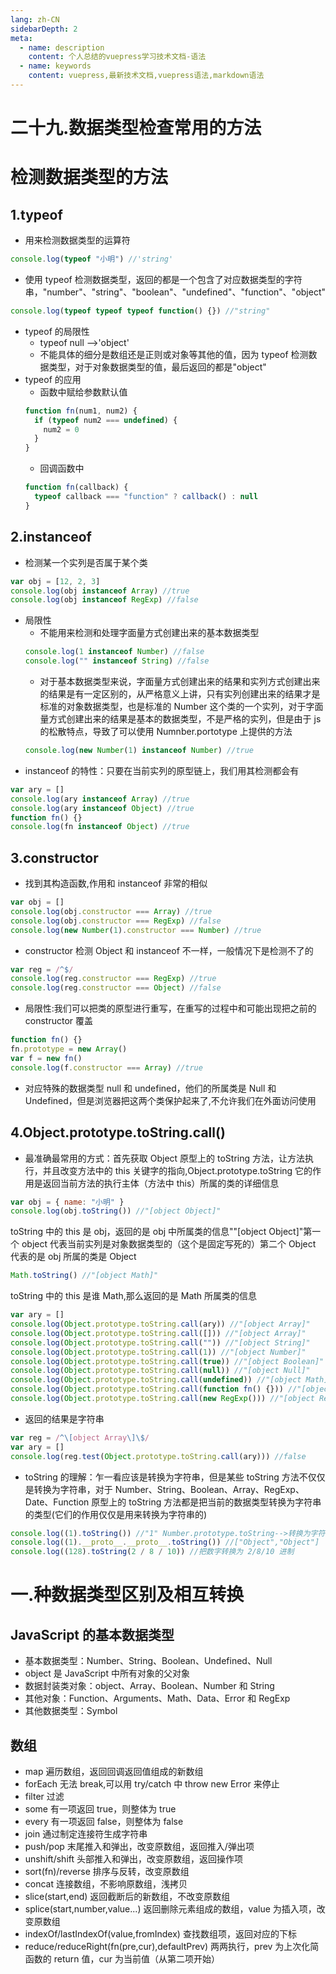 ```yaml
---
lang: zh-CN
sidebarDepth: 2
meta:
  - name: description
    content: 个人总结的vuepress学习技术文档-语法
  - name: keywords
    content: vuepress,最新技术文档,vuepress语法,markdown语法
---
```


# 二十九.数据类型检查常用的方法

# 检测数据类型的方法

## 1.typeof

- 用来检测数据类型的运算符

```js
console.log(typeof "小明") //'string'
```

- 使用 typeof 检测数据类型，返回的都是一个包含了对应数据类型的字符串，"number"、"string"、"boolean"、"undefined"、"function"、"object"

```js
console.log(typeof typeof typeof function() {}) //"string"
```

- typeof 的局限性
  - typeof null -->'object'
  - 不能具体的细分是数组还是正则或对象等其他的值，因为 typeof 检测数据类型，对于对象数据类型的值，最后返回的都是"object"
- typeof 的应用
  - 函数中赋给参数默认值
  ```js
  function fn(num1, num2) {
    if (typeof num2 === undefined) {
      num2 = 0
    }
  }
  ```
  - 回调函数中
  ```js
  function fn(callback) {
    typeof callback === "function" ? callback() : null
  }
  ```

## 2.instanceof

- 检测某一个实列是否属于某个类

```js
var obj = [12, 2, 3]
console.log(obj instanceof Array) //true
console.log(obj instanceof RegExp) //false
```

- 局限性
  - 不能用来检测和处理字面量方式创建出来的基本数据类型
  ```js
  console.log(1 instanceof Number) //false
  console.log("" instanceof String) //false
  ```
  - 对于基本数据类型来说，字面量方式创建出来的结果和实列方式创建出来的结果是有一定区别的，从严格意义上讲，只有实列创建出来的结果才是标准的对象数据类型，也是标准的 Number 这个类的一个实列，对于字面量方式创建出来的结果是基本的数据类型，不是严格的实列，但是由于 js 的松散特点，导致了可以使用 Numnber.portotype 上提供的方法
  ```js
  console.log(new Number(1) instanceof Number) //true
  ```
- instanceof 的特性：只要在当前实列的原型链上，我们用其检测都会有

```js
var ary = []
console.log(ary instanceof Array) //true
console.log(ary instanceof Object) //true
function fn() {}
console.log(fn instanceof Object) //true
```

## 3.constructor

- 找到其构造函数,作用和 instanceof 非常的相似

```js
var obj = []
console.log(obj.constructor === Array) //true
console.log(obj.constructor === RegExp) //false
console.log(new Number(1).constructor === Number) //true
```

- constructor 检测 Object 和 instanceof 不一样，一般情况下是检测不了的

```js
var reg = /^$/
console.log(reg.constructor === RegExp) //true
console.log(reg.constructor === Object) //false
```

- 局限性:我们可以把类的原型进行重写，在重写的过程中和可能出现把之前的 constructor 覆盖

```js
function fn() {}
fn.prototype = new Array()
var f = new fn()
console.log(f.constructor === Array) //true
```

- 对应特殊的数据类型 null 和 undefined，他们的所属类是 Null 和 Undefined，但是浏览器把这两个类保护起来了,不允许我们在外面访问使用

## 4.Object.prototype.toString.call()

- 最准确最常用的方式：首先获取 Object 原型上的 toString 方法，让方法执行，并且改变方法中的 this 关键字的指向,Object.prototype.toString 它的作用是返回当前方法的执行主体（方法中 this）所属的类的详细信息

```js
var obj = { name: "小明" }
console.log(obj.toString()) //"[object Object]"
```

toString 中的 this 是 obj，返回的是 obj 中所属类的信息""[object Object]"第一个 object 代表当前实列是对象数据类型的（这个是固定写死的）第二个 Object 代表的是 obj 所属的类是 Object

```js
Math.toString() //"[object Math]"
```

toString 中的 this 是谁 Math,那么返回的是 Math 所属类的信息

```js
var ary = []
console.log(Object.prototype.toString.call(ary)) //"[object Array]"
console.log(Object.prototype.toString.call([])) //"[object Array]"
console.log(Object.prototype.toString.call("")) //"[object String]"
console.log(Object.prototype.toString.call(1)) //"[object Number]"
console.log(Object.prototype.toString.call(true)) //"[object Boolean]"
console.log(Object.prototype.toString.call(null)) //"[object Null]"
console.log(Object.prototype.toString.call(undefined)) //"[object Math]"
console.log(Object.prototype.toString.call(function fn() {})) //"[object Undefined]"
console.log(Object.prototype.toString.call(new RegExp())) //"[object RegExp]"
```

- 返回的结果是字符串

```js
var reg = /^\[object Array\]\$/
var ary = []
console.log(reg.test(Object.prototype.toString.call(ary))) //false
```

- toString 的理解：乍一看应该是转换为字符串，但是某些 toString 方法不仅仅是转换为字符串，对于 Number、String、Boolean、Array、RegExp、Date、Function 原型上的 toString 方法都是把当前的数据类型转换为字符串的类型(它们的作用仅仅是用来转换为字符串的)

```js
console.log((1).toString()) //"1" Number.prototype.toString-->转换为字符串
console.log((1).__proto__.__proto__.toString()) //["Object","Object"]  Object.prototype.toString
console.log((128).toString(2 / 8 / 10)) //把数字转换为 2/8/10 进制
```
# 一.种数据类型区别及相互转换

## JavaScript 的基本数据类型

- 基本数据类型：Number、String、Boolean、Undefined、Null
- object 是 JavaScript 中所有对象的父对象
- 数据封装类对象：object、Array、Boolean、Number 和 String
- 其他对象：Function、Arguments、Math、Data、Error 和 RegExp
- 其他数据类型：Symbol

## 数组

- map
  遍历数组，返回回调返回值组成的新数组
- forEach
  无法 break,可以用 try/catch 中 throw new Error 来停止
- filter
  过滤
- some
  有一项返回 true，则整体为 true
- every
  有一项返回 false，则整体为 false
- join
  通过制定连接符生成字符串
- push/pop
  末尾推入和弹出，改变原数组，返回推入/弹出项
- unshift/shift
  头部推入和弹出，改变原数组，返回操作项
- sort(fn)/reverse
  排序与反转，改变原数组
- concat
  连接数组，不影响原数组，浅拷贝
- slice(start,end)
  返回截断后的新数组，不改变原数组
- splice(start,number,value...)
  返回删除元素组成的数组，value 为插入项，改变原数组
- indexOf/lastIndexOf(value,fromIndex)
  查找数组项，返回对应的下标
- reduce/reduceRight(fn(pre,cur),defaultPrev)
  两两执行，prev 为上次化简函数的 return 值，cur 为当前值（从第二项开始）

